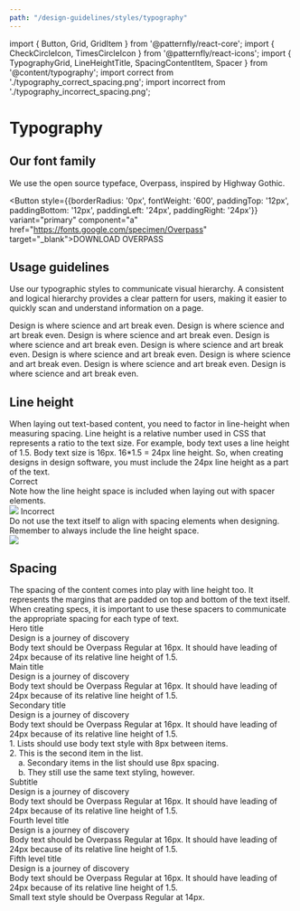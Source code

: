 ```yaml
---
path: "/design-guidelines/styles/typography"
---
```

import { Button, Grid, GridItem } from '@patternfly/react-core';
import { CheckCircleIcon, TimesCircleIcon } from '@patternfly/react-icons';
import { TypographyGrid, LineHeightTitle, SpacingContentItem, Spacer } from '@content/typography';
import correct from './typography_correct_spacing.png';
import incorrect from './typography_incorrect_spacing.png';

# Typography

## Our font family
We use the open source typeface, Overpass, inspired by Highway Gothic.

<Button style={{borderRadius: '0px', fontWeight: '600', paddingTop: '12px', paddingBottom: '12px', paddingLeft: '24px', paddingRight: '24px'}} variant="primary" component="a" href="https://fonts.google.com/specimen/Overpass" target="_blank">DOWNLOAD OVERPASS</Button>

## Usage guidelines
Use our typographic styles to communicate visual hierarchy. A consistent and logical hierarchy provides a clear pattern for users, making it easier to quickly scan and understand information on a page.

<TypographyGrid title="Hero title*" note="*Not to be used in content block (Landing pages, login, etc.)" fontWeight="400" fontSize="36" lineHeight="1.3">Design is where science and art break even.</TypographyGrid>
<TypographyGrid title="Main title" fontWeight="400" fontSize="28" lineHeight="1.3">Design is where science and art break even.</TypographyGrid>
<TypographyGrid title="Secondary title" fontWeight="400" fontSize="24" lineHeight="1.3">Design is where science and art break even.</TypographyGrid>
<TypographyGrid title="Subtitle" fontWeight="400" fontSize="21" lineHeight="1.5">Design is where science and art break even.</TypographyGrid>
<TypographyGrid title="Fourth level title" fontWeight="500" fontSize="18" lineHeight="1.5">Design is where science and art break even.</TypographyGrid>
<TypographyGrid title="Fifth level title" fontWeight="500" fontSize="16" lineHeight="1.5">Design is where science and art break even.</TypographyGrid>
<TypographyGrid title="Body" fontWeight="400" fontSize="16" lineHeight="1.5">Design is where science and art break even.</TypographyGrid>
<TypographyGrid title="Small text" fontWeight="400" fontSize="14" lineHeight="1.3">Design is where science and art break even.</TypographyGrid>
<TypographyGrid title="Tiny text*" note="*Not to be used in content block (Only used with data visualizations when 14px is not small enough.)" fontWeight="400" fontSize="12" lineHeight="1.3">Design is where science and art break even.</TypographyGrid>

## Line height
<div style={{marginBottom: '32px'}}>When laying out text-based content, you need to factor in line-height when measuring spacing. Line height is a relative number used in CSS that represents a ratio to the text size. For example, body text uses a line height of 1.5. Body text size is 16px. 16*1.5 = 24px line height. So, when creating designs in design software, you must include the 24px line height as a part of the text.</div>

<Grid>
  <GridItem span={5}>
    <LineHeightTitle>
      <CheckCircleIcon color="#52A549" /> 
      <span style={{color: '#52A549', marginLeft: '8px'}}>Correct</span>
    </LineHeightTitle>
    <div>Note how the line height space is included when laying out with spacer elements.</div>
    <img style={{maxHeight: '170px', padding: '16px'}} src={correct} />
  </GridItem>
  <GridItem span={2}></GridItem>
  <GridItem span={5}>
    <LineHeightTitle>
      <TimesCircleIcon color="#CC0000" /> 
      <span style={{color: '#CC0000', marginLeft: '8px'}}>Incorrect</span>
    </LineHeightTitle>
    <div>Do not use the text itself to align with spacing elements when designing. Remember to always include the line height space.</div>
    <img style={{maxHeight: '125px', padding: '16px'}} src={incorrect} />
  </GridItem>
</Grid>

## Spacing
<div style={{marginBottom: '32px'}}>The spacing of the content comes into play with line height too. It represents the margins that are padded on top and bottom of the text itself. When creating specs, it is important to use these spacers to communicate the appropriate spacing for each type of text.</div>

<div style={{display: 'flex', marginBottom: '32px'}}>
  <Spacer size="8" color="8" description="8px" />
  <Spacer size="16" color="16" description="16px" />
  <Spacer size="24" color="24" description="24px" />
  <Spacer size="24" description="Line Height" showBorder />
</div>

<Grid>
  <GridItem span={12}>
    <div style={{borderColor: '#3E9DD0', borderWidth: '1px', borderStyle: 'solid'}}>
      <div style={{color: '#004368', fontSize: '14px'}}>Hero title</div>  
    </div>
    <Spacer size="8" color="8"/>
    <div style={{borderColor: '#3E9DD0', borderWidth: '1px', borderStyle: 'solid'}}>
      <SpacingContentItem fontWeight="400" fontSize="36" lineHeight="1.3">Design is a journey of discovery</SpacingContentItem>
    </div>
    <Spacer size="16" color="16" />
    <div style={{borderColor: '#3E9DD0', borderWidth: '1px', borderStyle: 'solid'}}>
      <SpacingContentItem fontWeight="400" fontSize="16" lineHeight="1.5">Body text should be Overpass Regular at 16px. It should have leading of 24px because of its relative line height of 1.5.</SpacingContentItem>
    </div>
    <Spacer size="24" color="24" />
    <div style={{borderColor: '#3E9DD0', borderWidth: '1px', borderStyle: 'solid'}}>
      <div style={{color: '#004368', fontSize: '14px'}}>Main title</div>
    </div>
    <Spacer size="8" color="8"/>
    <div style={{borderColor: '#3E9DD0', borderWidth: '1px', borderStyle: 'solid'}}>
      <SpacingContentItem fontWeight="400" fontSize="28" lineHeight="1.3">Design is a journey of discovery</SpacingContentItem>
    </div>
    <Spacer size="16" color="16" />
    <div style={{borderColor: '#3E9DD0', borderWidth: '1px', borderStyle: 'solid'}}>
      <SpacingContentItem fontWeight="400" fontSize="16" lineHeight="1.5">Body text should be Overpass Regular at 16px. It should have leading of 24px because of its relative line height of 1.5.</SpacingContentItem>
    </div>
    <Spacer size="24" color="24" />
    <div style={{borderColor: '#3E9DD0', borderWidth: '1px', borderStyle: 'solid'}}>
      <div style={{color: '#004368', fontSize: '14px'}}>Secondary title</div>
    </div>
    <Spacer size="8" color="8"/>
    <div style={{borderColor: '#3E9DD0', borderWidth: '1px', borderStyle: 'solid'}}>
      <SpacingContentItem fontWeight="400" fontSize="24" lineHeight="1.3">Design is a journey of discovery</SpacingContentItem>
    </div>
    <Spacer size="16" color="16" />
    <div style={{borderColor: '#3E9DD0', borderWidth: '1px', borderStyle: 'solid'}}>
      <SpacingContentItem fontWeight="400" fontSize="16" lineHeight="1.5">Body text should be Overpass Regular at 16px. It should have leading of 24px because of its relative line height of 1.5.</SpacingContentItem>
    </div>
    <Spacer size="16" color="16" />
    <div style={{borderColor: '#3E9DD0', borderWidth: '1px', borderStyle: 'solid'}}>
      <SpacingContentItem fontWeight="400" fontSize="16" lineHeight="1.5">1. Lists should use body text style with 8px between items.</SpacingContentItem>
    </div>
    <Spacer size="8" color="8" />
    <div style={{borderColor: '#3E9DD0', borderWidth: '1px', borderStyle: 'solid'}}>
      <SpacingContentItem fontWeight="400" fontSize="16" lineHeight="1.5">2. This is the second item in the list.</SpacingContentItem>
    </div>
    <Spacer size="8" color="8" />
    <div style={{borderColor: '#3E9DD0', borderWidth: '1px', borderStyle: 'solid'}}>
      <SpacingContentItem fontWeight="400" fontSize="16" lineHeight="1.5">&nbsp;&nbsp;&nbsp;&nbsp;a. Secondary items in the list should use 8px spacing.</SpacingContentItem>
    </div>
    <Spacer size="8" color="8" />
    <div style={{borderColor: '#3E9DD0', borderWidth: '1px', borderStyle: 'solid'}}>
      <SpacingContentItem fontWeight="400" fontSize="16" lineHeight="1.5">&nbsp;&nbsp;&nbsp;&nbsp;b. They still use the same text styling, however.</SpacingContentItem>
    </div>
    <Spacer size="24" color="24" />
    <div style={{borderColor: '#3E9DD0', borderWidth: '1px', borderStyle: 'solid'}}>
      <div style={{color: '#004368', fontSize: '14px'}}>Subtitle</div>
    </div>
    <Spacer size="8" color="8" />
    <div style={{borderColor: '#3E9DD0', borderWidth: '1px', borderStyle: 'solid'}}>
      <SpacingContentItem fontWeight="400" fontSize="21" lineHeight="1.5">Design is a journey of discovery</SpacingContentItem>
    </div>
    <Spacer size="16" color="16" />
    <div style={{borderColor: '#3E9DD0', borderWidth: '1px', borderStyle: 'solid'}}>
      <SpacingContentItem fontWeight="400" fontSize="16" lineHeight="1.5">Body text should be Overpass Regular at 16px. It should have leading of 24px because of its relative line height of 1.5.</SpacingContentItem>
    </div>
    <Spacer size="24" color="24" />
    <div style={{borderColor: '#3E9DD0', borderWidth: '1px', borderStyle: 'solid'}}>
      <div style={{color: '#004368', fontSize: '14px'}}>Fourth level title</div>
    </div>
    <Spacer size="8" color="8" />
    <div style={{borderColor: '#3E9DD0', borderWidth: '1px', borderStyle: 'solid'}}>
      <SpacingContentItem fontWeight="400" fontSize="18" lineHeight="1.5">Design is a journey of discovery</SpacingContentItem>
    </div>
    <Spacer size="16" color="16" />
    <div style={{borderColor: '#3E9DD0', borderWidth: '1px', borderStyle: 'solid'}}>
      <SpacingContentItem fontWeight="400" fontSize="16" lineHeight="1.5">Body text should be Overpass Regular at 16px. It should have leading of 24px because of its relative line height of 1.5.</SpacingContentItem>
    </div>
    <Spacer size="24" color="24" />
    <div style={{borderColor: '#3E9DD0', borderWidth: '1px', borderStyle: 'solid'}}>
      <div style={{color: '#004368', fontSize: '14px'}}>Fifth level title</div>
    </div>
    <Spacer size="8" color="8" />
    <div style={{borderColor: '#3E9DD0', borderWidth: '1px', borderStyle: 'solid'}}>
      <SpacingContentItem fontWeight="400" fontSize="16" lineHeight="1.5">Design is a journey of discovery</SpacingContentItem>
    </div>
    <Spacer size="16" color="16" />
    <div style={{borderColor: '#3E9DD0', borderWidth: '1px', borderStyle: 'solid'}}>
      <SpacingContentItem fontWeight="400" fontSize="16" lineHeight="1.5">Body text should be Overpass Regular at 16px. It should have leading of 24px because of its relative line height of 1.5.</SpacingContentItem>
    </div>
    <Spacer size="24" color="24" />
    <div style={{borderColor: '#3E9DD0', borderWidth: '1px', borderStyle: 'solid'}}>
      <SpacingContentItem fontWeight="400" fontSize="14" lineHeight="1.3">Small text style should be Overpass Regular at 14px.</SpacingContentItem>
    </div>
  </GridItem>
</Grid>
